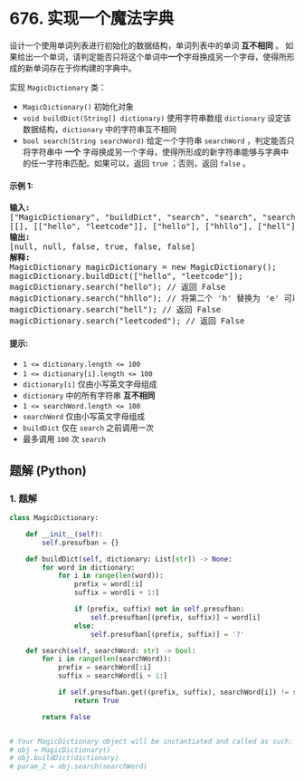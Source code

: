# 676. 实现一个魔法字典
设计一个使用单词列表进行初始化的数据结构，单词列表中的单词 **互不相同** 。 如果给出一个单词，请判定能否只将这个单词中**一个**字母换成另一个字母，使得所形成的新单词存在于你构建的字典中。

实现 `MagicDictionary` 类：

* `MagicDictionary()` 初始化对象
* `void buildDict(String[] dictionary)` 使用字符串数组 `dictionary` 设定该数据结构，`dictionary` 中的字符串互不相同
* `bool search(String searchWord)` 给定一个字符串 `searchWord` ，判定能否只将字符串中 **一个** 字母换成另一个字母，使得所形成的新字符串能够与字典中的任一字符串匹配。如果可以，返回 `true` ；否则，返回 `false` 。

#### 示例 1:
<pre>
<strong>输入:</strong>
["MagicDictionary", "buildDict", "search", "search", "search", "search"]
[[], [["hello", "leetcode"]], ["hello"], ["hhllo"], ["hell"], ["leetcoded"]]
<strong>输出:</strong>
[null, null, false, true, false, false]
<strong>解释:</strong>
MagicDictionary magicDictionary = new MagicDictionary();
magicDictionary.buildDict(["hello", "leetcode"]);
magicDictionary.search("hello"); // 返回 False
magicDictionary.search("hhllo"); // 将第二个 'h' 替换为 'e' 可以匹配 "hello" ，所以返回 True
magicDictionary.search("hell"); // 返回 False
magicDictionary.search("leetcoded"); // 返回 False
</pre>

#### 提示:
* `1 <= dictionary.length <= 100`
* `1 <= dictionary[i].length <= 100`
* `dictionary[i]` 仅由小写英文字母组成
* `dictionary` 中的所有字符串 **互不相同**
* `1 <= searchWord.length <= 100`
* `searchWord` 仅由小写英文字母组成
* `buildDict` 仅在 `search` 之前调用一次
* 最多调用 `100` 次 `search`

## 题解 (Python)

### 1. 题解
```Python
class MagicDictionary:

    def __init__(self):
        self.presufban = {}

    def buildDict(self, dictionary: List[str]) -> None:
        for word in dictionary:
            for i in range(len(word)):
                prefix = word[:i]
                suffix = word[i + 1:]

                if (prefix, suffix) not in self.presufban:
                    self.presufban[(prefix, suffix)] = word[i]
                else:
                    self.presufban[(prefix, suffix)] = '?'

    def search(self, searchWord: str) -> bool:
        for i in range(len(searchWord)):
            prefix = searchWord[:i]
            suffix = searchWord[i + 1:]

            if self.presufban.get((prefix, suffix), searchWord[i]) != searchWord[i]:
                return True

        return False


# Your MagicDictionary object will be instantiated and called as such:
# obj = MagicDictionary()
# obj.buildDict(dictionary)
# param_2 = obj.search(searchWord)
```
